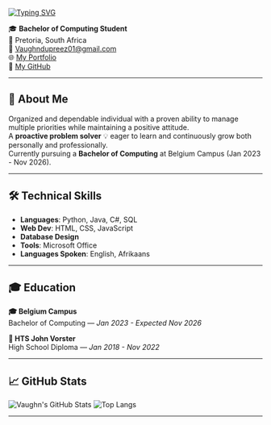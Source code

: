 [![Typing SVG](https://readme-typing-svg.demolab.com?font=Fira+Code&pause=1000&color=F7F7F7&width=435&lines=Hi+there%2C+I'm+Vaughn+du+Preez!;I+code+in+Python%2C+Java+and+more...;Let's+build+cool+stuff+💻)](https://git.io/typing-svg)

🎓 **Bachelor of Computing Student**  
📍 Pretoria, South Africa  
📧 [Vaughndupreez01@gmail.com](mailto:Vaughndupreez01@gmail.com)  
🌐 [My Portfolio](https://industryconnect.belgiumcampus.ac.za/sites/s600220/)  
💼 [My GitHub](https://github.com/DieMalEen)

---

## 🚀 About Me

Organized and dependable individual with a proven ability to manage multiple priorities while maintaining a positive attitude.  
A **proactive problem solver** 💡 eager to learn and continuously grow both personally and professionally.  
Currently pursuing a **Bachelor of Computing** at Belgium Campus (Jan 2023 - Nov 2026).  

---

## 🛠️ Technical Skills

- **Languages**: Python, Java, C#, SQL  
- **Web Dev**: HTML, CSS, JavaScript  
- **Database Design**  
- **Tools**: Microsoft Office  
- **Languages Spoken**: English, Afrikaans

---

## 🎓 Education

**🎓 Belgium Campus**  
Bachelor of Computing — *Jan 2023 - Expected Nov 2026*  

**🏫 HTS John Vorster**  
High School Diploma — *Jan 2018 - Nov 2022*  

---

## 📈 GitHub Stats

![Vaughn's GitHub Stats](https://github-readme-stats.vercel.app/api?username=DieMalEen&show_icons=true&theme=radical)
![Top Langs](https://github-readme-stats.vercel.app/api/top-langs/?username=DieMalEen&layout=compact&theme=radical)

---
